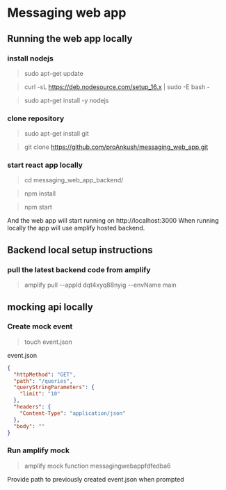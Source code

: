 # Messaging web app

## Running the web app locally
### install nodejs
> sudo apt-get update


> curl -sL https://deb.nodesource.com/setup_16.x | sudo -E bash -

> sudo apt-get install -y nodejs

### clone repository
> sudo apt-get install git

> git clone https://github.com/proAnkush/messaging_web_app.git 

### start react app locally
> cd messaging_web_app_backend/ 

> npm install

> npm start

And the web app will start running on http://localhost:3000
When running locally the app will use amplify hosted backend.

## Backend local setup instructions
### pull the latest backend code from amplify
> amplify pull --appId dqt4xyq88nyig --envName main

## mocking api locally
### Create mock event
> touch event.json

event.json
```json
{
  "httpMethod": "GET",
  "path": "/queries",
  "queryStringParameters": {
    "limit": "10"
  },
  "headers": {
    "Content-Type": "application/json"
  },
  "body": ""
}
```

### Run amplify mock

> amplify mock function messagingwebappfdfedba6

Provide path to previously created event.json when prompted